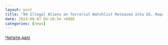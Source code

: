 ```yaml
---
layout: post
title: "99 Illegal Aliens on Terrorist Watchlist Released Into US, Report Finds"
date: 2024-08-07 04:20:54 +0000
categories: [news]
---
```


[Читати далі](https://www.dailysignal.com/2024/08/06/99-illegal-aliens-on-terrorist-watchlist-released-into-us-report-finds/)
